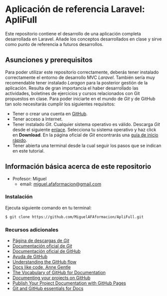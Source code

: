 # Aplicación de referencia Laravel: ApliFull
Este repositorio contiene el desarrollo de una aplicación completa desarrollada en Laravel. Añade los conceptos desarrollados en clase y sirve como punto de referencia a futuros desarrollos.

## Asunciones y prerequisitos
Para poder utilizar este repositorio correctamente, deberás tener instalado correctamente el entorno de desarrollo MVC *Laravel*. También sería muy recomendable tener instalado *Laragon* para la posterior gestión de la aplicación.
Resulta de gran importancia el haber desarrollado las actividades, boletines de ejercicios y cursos relacionados con Git propuestos en clase. Para poder iniciarte en el mundo de *Git* y de GitHub tan solo necesitarás cumplir los siguientes requisitos:

* Tener o crear una cuenta en [GitHub](https://github.com/join). 
* Tener acceso a Internet. 
* Tener instalado *Git*. Cualquier sistema operativo es válido. Descarga *Git* desde el siguiente [enlace](https://git-scm.com/downloads). Selecciona tu sistema operativo y haz click en **Download**. En la página oficial de *Git* encontrarás una [guía de inicio rápido](https://git-scm.com/docs).
* Tener abierta una terminal desde la cual seguir los pasos que se indican en este tutorial. 

## Información básica acerca de este repositorio

* Profesor: Miguel
  * email: miguel.afaformacion@gmail.com
  
### Instalación

Ejecuta siguiente comando en tu terminal:

```sh
$ git clone https://github.com/MiguelAFAformacion/ApliFull.git
``` 
  

### Recursos adicionales

* [Página de descargas de *Git*](https://git-scm.com/downloads)
* [Documentación oficial de *Git*](https://git-scm.com/docs)
* [Documentación oficial de GitHub](https://guides.github.com/)
* [Ayuda de GitHub](https://help.github.com/)
* [Understanding the GitHub flow](https://guides.github.com/introduction/flow/)
* [Docs like code, Anne Gentle](https://www.docslikecode.com/book/)
* [The Vocabulary of GitHub for Documentation](https://www.docslikecode.com/articles/github-for-docs/)
* [Documenting your projects on GitHub](https://guides.github.com/features/wikis/)
* [Publish Your Project Documentation with GitHub Pages](https://github.blog/2016-08-22-publish-your-project-documentation-with-github-pages/)
* [Git and GitHub essentials for Docs](https://docs.microsoft.com/en-us/contribute/git-github-fundamentals)
